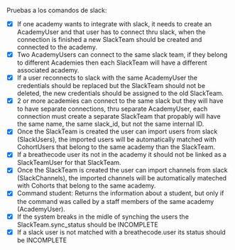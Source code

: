 Pruebas a los comandos de slack:

- [x] If one academy wants to integrate with slack, it needs to create an AcademyUser and that user has to connect thru slack, when the connection is finished a new SlackTeam should be created and connected to the academy.
- [x] Two AcademyUsers can connect to the same slack team, if they belong to different Academies then each SlackTeam will have a different associated academy.
- [x] If a user reconnects to slack with the same AcademyUser the credentials should be replaced but the SlackTeam should not be deleted, the new credentials should be assigned to the old SlackTeam.
- [x] 2 or more academies can connect to the same slack but they will have to have separate connections, thru separate AcademyUser, each connection must create a separate SlackTeam that propably will have the same name, the same slack_id, but not the same internal ID.
- [x] Once the SlackTeam is created the user can import users from slack (SlackUsers), the imported users will be automatically matched with CohortUsers that belong to the same academy than the SlackTeam.
- [x] If a breathecode user its not in the academy it should not be linked as a SlackTeamUser for that SlackTeam.
- [x] Once the SlackTeam is created the user can import channels from slack (SlackChannels), the imported channels will be automatically mateched with Cohorts that belong to the same academy.
- [x] Command student: Returns the information about a student, but only if the command was called by a staff members of the same academy (AcademyUser).
- [x] If the system breaks in the midle of synching the users the SlackTeam.sync_status should be INCOMPLETE
- [x] If a slack user is not matched with a breathecode.user its status should be INCOMPLETE
